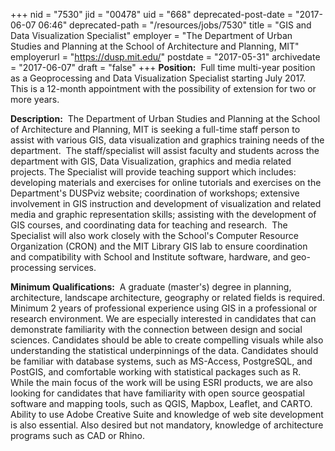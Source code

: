 +++
nid = "7530"
jid = "00478"
uid = "668"
deprecated-post-date = "2017-06-07 06:46"
deprecated-path = "/resources/jobs/7530"
title = "GIS and Data Visualization Specialist"
employer = "The Department of Urban Studies and Planning at the School of Architecture and Planning, MIT"
employerurl = "https://dusp.mit.edu/"
postdate = "2017-05-31"
archivedate = "2017-06-07"
draft = "false"
+++
**Position:**  Full time multi-year position as a Geoprocessing and Data
Visualization Specialist starting July 2017.  This is a 12-month
appointment with the possibility of extension for two or more years.

**Description:**  The Department of Urban Studies and Planning at the
School of Architecture and Planning, MIT is seeking a full-time staff
person to assist with various GIS, data visualization and graphics
training needs of the department.  The staff/specialist will assist
faculty and students across the department with GIS, Data Visualization,
graphics and media related projects. The Specialist will provide
teaching support which includes: developing materials and exercises for
online tutorials and exercises on the Department's DUSPviz website;
coordination of workshops; extensive involvement in GIS instruction and
development of visualization and related media and graphic
representation skills; assisting with the development of GIS courses,
and coordinating data for teaching and research.  The Specialist will
also work closely with the School's Computer Resource Organization
(CRON) and the MIT Library GIS lab to ensure coordination and
compatibility with School and Institute software, hardware, and
geo-processing services.
  
**Minimum Qualifications:**  A graduate (master's) degree in planning,
architecture, landscape architecture, geography or related fields is
required. Minimum 2 years of professional experience using GIS in a
professional or research environment. We are especially interested in
candidates that can demonstrate familiarity with the connection between
design and social sciences. Candidates should be able to create
compelling visuals while also understanding the statistical
underpinnings of the data. Candidates should be familiar with database
systems, such as MS-Access, PostgreSQL, and PostGIS, and comfortable
working with statistical packages such as R. While the main focus of the
work will be using ESRI products, we are also looking for candidates
that have familiarity with open source geospatial software and mapping
tools, such as QGIS, Mapbox, Leaflet, and CARTO.  Ability to use Adobe
Creative Suite and knowledge of web site development is also essential.
Also desired but not mandatory, knowledge of architecture programs such
as CAD or Rhino. 
